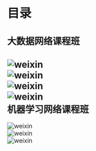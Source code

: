 目录</br>
=====
大数据网络课程班</br>
------
![weixin](https://github.com/tenthgo/bygc945/blob/master/contents/www.crxy.cn/image/c1.jpg)</br>
![weixin](https://github.com/tenthgo/bygc945/blob/master/contents/www.crxy.cn/image/c2.jpg)</br>
![weixin](https://github.com/tenthgo/bygc945/blob/master/contents/www.crxy.cn/image/c3.jpg)</br>
![weixin](https://github.com/tenthgo/bygc945/blob/master/contents/www.crxy.cn/image/c4.jpg)</br>
机器学习网络课程班</br>
------
![weixin](https://github.com/tenthgo/bygc945/blob/master/contents/www.crxy.cn/image/jixie1.jpg)</br>
![weixin](https://github.com/tenthgo/bygc945/blob/master/contents/www.crxy.cn/image/jixie2.jpg)</br>
![weixin](https://github.com/tenthgo/bygc945/blob/master/contents/www.crxy.cn/image/jixie3.jpg)</br>
